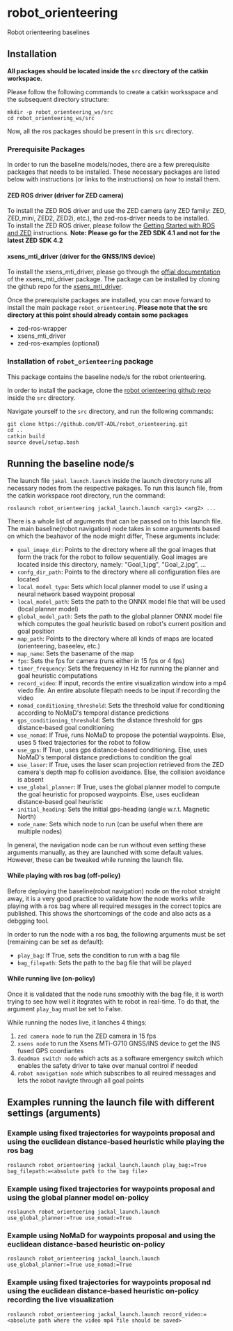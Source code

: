 # robot_orienteering
Robot orienteering baselines

## Installation

**All packages should be located inside the `src` directory of the catkin workspace.**   

Please follow the following commands to create a catkin worksspace and the subsequent directory structure:
```
mkdir -p robot_orienteering_ws/src
cd robot_orienteering_ws/src
```

Now, all the ros packages should be present in this `src` directory.


### Prerequisite Packages
In order to run the baseline models/nodes, there are a few prerequisite packages that needs to be installed. These necessary packages are listed below with instructions (or links to the instructions) on how to install them.


#### ZED ROS driver (driver for ZED camera)
To install the ZED ROS driver and use the ZED camera (any ZED family: ZED, ZED_mini, ZED2, ZED2i, etc.), the zed-ros-driver needs to be installed.   
To install the ZED ROS driver, please follow the [Getting Started with ROS and ZED](https://www.stereolabs.com/docs/ros) instructions.
**Note: Please go for the ZED SDK 4.1 and not for the latest ZED SDK 4.2**


#### xsens_mti_driver (driver for the GNSS/INS device)
To install the xsens_mti_driver, please go through the [offial documentation](https://wiki.ros.org/xsens_mti_driver) of the xsens_mti_driver package. The package can be installed by cloning the github repo for the [xsens_mti_driver](https://github.com/nobleo/xsens_mti_driver).


Once the prerequisite packages are installed, you can move forward to install the main package `robot_orienteering`. 
**Please note that the src directory at this point should already contain some packages**
- zed-ros-wrapper   
- xsens_mti_driver   
- zed-ros-examples (optional)   
        

### Installation of `robot_orienteering` package
This package contains the baseline node/s for the robot orienteering.

In order to install the package, clone the [robot orienteering github repo](https://github.com/UT-ADL/robot_orienteering/tree/main) inside the `src` directory.

Navigate yourself to the `src` directory, and run the following commands:   
```
git clone https://github.com/UT-ADL/robot_orienteering.git
cd ..
catkin build
source devel/setup.bash
```

## Running the baseline node/s

The launch file `jakal_launch.launch` inside the launch directory runs all necessary nodes from the respective pakages. To run this launch file, from the catkin workspace root directory, run the command:   
```
roslaunch robot_orienteering jackal_launch.launch <arg1> <arg2> ...
```

There is a whole list of arguments that can be passed on to this launch file. The main baseline(robot navigation) node takes in some arguments based on which the beahavor of the node might differ, These arguments include:   
- `goal_image_dir`: Points to the directory where all the goal images that form the track for the robot to follow sequentially. Goal images are located inside this directory, namely: "Goal_1.jpg", "Goal_2.jpg", ...   
- `confg_dir_path`: Points to the directory where all configuration files are located   
- `local_model_type`: Sets which local planner model to use if using a neural network based waypoint proposal   
- `local_model_path`: Sets the path to the ONNX model file that will be used (local planner model)   
- `global_model_path`: Sets the path to the global planner ONNX model file which computes the goal heuristic based on robot's current position and goal position   
- `map_path`: Points to the directory where all kinds of maps are located (orienteering, baseelev, etc.)   
- `map_name`: Sets the basename of the map   
- `fps`: Sets the fps for camera (runs either in 15 fps or 4 fps)   
- `timer_frequency`: Sets the frequency in Hz for running the planner and goal heuristic computations   
- `record_video`: If input, records the entire visualization window into a mp4 viedo file. An entire absolute filepath needs to be input if recording the video   
- `nomad_conditioning_threshold`: Sets the threshold value for conditioning according to NoMaD's temporal distance predictions   
- `gps_conditioning_threshold`: Sets the distance threshold for gps distance-based goal conditioning   
- `use_nomad`: If True, runs NoMaD to propose the potential waypoints. Else, uses 5 fixed trajectories for the robot to follow   
- `use_gps`: If True, uses gps distance-based conditioning. Else, uses NoMaD's temporal distance predictions to condition the goal   
- `use_laser`: If True, uses the laser scan projection retrieved from the ZED camera's depth map fo collision avoidance. Else, the collision avoidance is absent   
- `use_global_planner`: If True, uses the global planner model to compute the goal heuristic for proposed waypoints. Else, uses euclidean distance-based goal heuristic   
- `initial_heading`: Sets the initial gps-heading (angle w.r.t. Magnetic North)
- `node_name`: Sets which node to run (can be useful when there are multiple nodes)

In general, the navigation node can be run without even setting these arguments manually, as they are launched with some default values. However, these can be tweaked while running the launch file.

#### While playing with ros bag (off-policy)
Before deploying the baseline(robot navigation) node on the robot straight away, it is a very good practice to validate how the node works while playing with a ros bag where all required messges in the correct topics are published. This shows the shortcomings of the code and also acts as a debgging tool.   

In order to run the node with a ros bag, the following arguments must be set (remaining can be set as default):
- `play_bag`: If True, sets the condition to run with a bag file   
- `bag_filepath`: Sets the path to the bag file that will be played   

#### While running live (on-policy)
Once it is validated that the node runs smoothly with the bag file, it is worth trying to see how well it itegrates with te robot in real-time. To do that, the argument `play_bag` must be set to False.   

While running the nodes live, it lanches 4 things:
1. `zed camera node` to run the ZED camera in 15 fps
2. `xsens node` to run the Xsens MTi-G710 GNSS/INS device to get the INS fused GPS coordiantes
3. `deadman switch node` which acts as a software emergency switch which enables the safety driver to take over manual control if needed
4. `robot navigation node` which subscribes to all reuired messages and lets the robot navigte through all goal points


## Examples running the launch file with different settings (arguments)

### Example using fixed trajectories for waypoints proposal and using the euclidean distance-based heuristic while playing the ros bag
`roslaunch robot_orienteering jackal_launch.launch play_bag:=True bag_filepath:=<absolute path to the bag file>`

### Example using fixed trajectories for waypoints proposal and using the global planner model on-policy
`roslaunch robot_orienteering jackal_launch.launch use_global_planner:=True use_nomad:=True`

### Example using NoMaD for waypoints proposal and using the  euclidean distance-based heuristic on-policy
`roslaunch robot_orienteering jackal_launch.launch use_global_planner:=True use_nomad:=True`

### Example using fixed trajectories for waypoints proposal nd using the euclidean distance-based heuristic on-policy recording the live visualization
`roslaunch robot_orienteering jackal_launch.launch record_video:=<absolute path where the video mp4 file should be saved>`